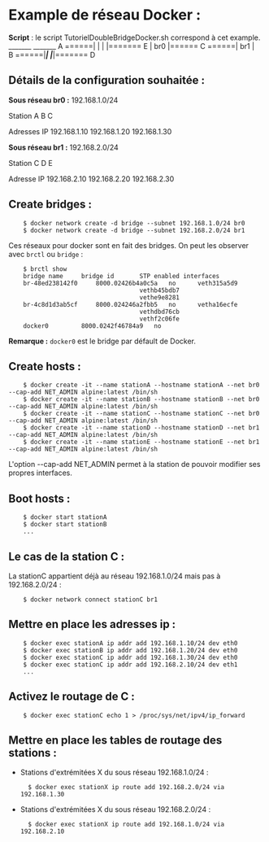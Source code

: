 Example de réseau Docker :
==========================

**Script** : le script TutorielDoubleBridgeDocker.sh correspond à cet example.
	 _______		 _______
A ======|	|		|	|======= E
	|  br0  |====== C ======|  br1  |	
B ======|_______|		|_______|======= D
	

Détails de la configuration souhaitée :
---------------------------------------

**Sous réseau br0 :** 192.168.1.0/24

Station		A		B		C

Adresses IP	192.168.1.10	192.168.1.20	192.168.1.30

**Sous réseau br1 :** 192.168.2.0/24

Station		C		D		E

Adresse IP	192.168.2.10	192.168.2.20	192.168.2.30


Create bridges :
----------------

		$ docker network create -d bridge --subnet 192.168.1.0/24 br0
		$ docker network create -d bridge --subnet 192.168.2.0/24 br1
		
Ces réseaux pour docker sont en fait des bridges. On peut les observer avec `brctl` ou `bridge` :

		$ brctl show
		bridge name		bridge id		STP enabled	interfaces
		br-48ed238142f0		8000.02426b4a0c5a	no		veth315a5d9
										vethb45bdb7
										vethe9e8281
		br-4c8d1d3ab5cf		8000.024246a2fbb5	no		vetha16ecfe
										vethdbd76cb
										vethf2c06fe
		docker0			8000.0242f46784a9	no
		
**Remarque :** `docker0` est le bridge par défault de Docker.

Create hosts :
--------------

		$ docker create -it --name stationA --hostname stationA --net br0 --cap-add NET_ADMIN alpine:latest /bin/sh
		$ docker create -it --name stationB --hostname stationB --net br0 --cap-add NET_ADMIN alpine:latest /bin/sh
		$ docker create -it --name stationC --hostname stationC --net br0 --cap-add NET_ADMIN alpine:latest /bin/sh
		$ docker create -it --name stationD --hostname stationD --net br1 --cap-add NET_ADMIN alpine:latest /bin/sh
		$ docker create -it --name stationE --hostname stationE --net br1 --cap-add NET_ADMIN alpine:latest /bin/sh

L'option --cap-add NET_ADMIN permet à la station de pouvoir modifier ses propres interfaces. 

Boot hosts :
------------

		$ docker start stationA
		$ docker start stationB
		...
		
Le cas de la station C :
------------------------

La stationC appartient déjà au réseau 192.168.1.0/24 mais pas à 192.168.2.0/24 :

		$ docker network connect stationC br1

Mettre en place les adresses ip :
---------------------------------

		$ docker exec stationA ip addr add 192.168.1.10/24 dev eth0
		$ docker exec stationB ip addr add 192.168.1.20/24 dev eth0
		$ docker exec stationC ip addr add 192.168.1.30/24 dev eth0
		$ docker exec stationC ip addr add 192.168.2.10/24 dev eth1
		...
		
Activez le routage de C :
-------------------------

		$ docker exec stationC echo 1 > /proc/sys/net/ipv4/ip_forward

Mettre en place les tables de routage des stations :
--------------------------------------------------

* Stations d'extrémitées X du sous réseau 192.168.1.0/24 :

		$ docker exec stationX ip route add 192.168.2.0/24 via 192.168.1.30

* Stations d'extrémitées X du sous réseau 192.168.2.0/24 :
		
		$ docker exec stationX ip route add 192.168.1.0/24 via 192.168.2.10
